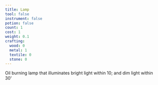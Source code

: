 ```yaml
---
title: Lamp
tool: false
instrument: false
potion: false
count: 1
cost: 1
weight: 0.1
crafting:
  wood: 0
  metal: 1
  textile: 0
  stone: 0
---
```


Oil burning lamp that illuminates bright light within 10; and dim light within 30'

